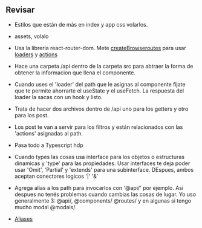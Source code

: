 ## Revisar 

- Estilos que están de más en index y app css volarlos.
- assets, volalo
- Usa la libreria react-router-dom. Mete [createBrowseroutes](https://reactrouter.com/6.28.1/routers/create-browser-router) para usar [loaders](https://reactrouter.com/6.28.1/route/loader) y [actions](https://reactrouter.com/6.28.1/route/action)
- Hace una carpeta /api dentro de la carpeta src para abtraer la forma de obtener la informacion que llena el componente.
- Cuando uses el 'loader' del path que le asignas al componente fijate que te permite ahorrarte el useState y el useFetch. La respuesta del loader la sacas con un hook y listo. 
- Trata de hacer dos archivos dentro de /api uno para los getters y otro para los post. 
- Los post te van a servir para los filtros y están relacionados con las 'actions' asignadas al path. 
- Pasa todo a Typescript hdp 
- Cuando types las cosas usa interface para los objetos o estructuras dinamicas y 'type' para las propiedades. Usar interfaces te deja poder usar 'Omit', 'Partial' y 'extends' para una subinterface. DEspues, ambos aceptan conectores logicos '|' '&' 
- Agrega alias a los path para invocarlos con '@api/' por ejemplo. Así despues no tenés problemas cuando cambias las cosas de lugar. Yo uso generalmente 3: @api/, @components/ @routes/ y en algunas si tengo mucho modal @modals/

- [Aliases](https://medium.com/@vitor.vicen.te/setting-up-path-aliases-in-a-vite-typescript-react-project-the-ultimate-way-d2a9a8ff7c63)

